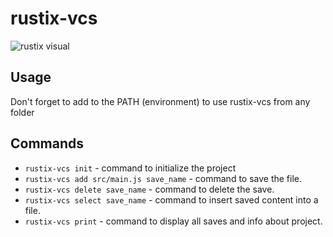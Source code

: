 # rustix-vcs

![rustix visual](https://github.com/nkr413/rustix-vcs/blob/main/docs/pics/rustix-visual-1.png)

## Usage

Don't forget to add to the PATH (environment) to use rustix-vcs from any folder

## Commands
- ```rustix-vcs init``` - command to initialize the project
- ```rustix-vcs add src/main.js save_name``` - command to save the file.
- ```rustix-vcs delete save_name``` - command to delete the save.
- ```rustix-vcs select save_name``` - command to insert saved content into a file.
- ```rustix-vcs print``` - command to display all saves and info about project.


